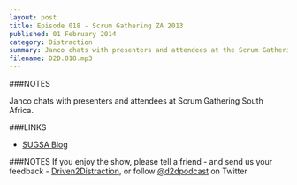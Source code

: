 ```yaml
---
layout: post
title: Episode 018 - Scrum Gathering ZA 2013
published: 01 February 2014
category: Distraction
summary: Janco chats with presenters and attendees at the Scrum Gathering
filename: D2D.018.mp3 
---
```


###NOTES

Janco chats with presenters and attendees at Scrum Gathering South Africa.

###LINKS

* [SUGSA Blog](http://sugsa.org.za/2013-scrum-gathering/)
  
###NOTES
If you enjoy the show, please tell a friend - and send us your feedback - [Driven2Distraction](http://www.driven2distraction.co.za), or follow [@d2dpodcast](https://twitter.com/#!/d2dpodcast) on Twitter
